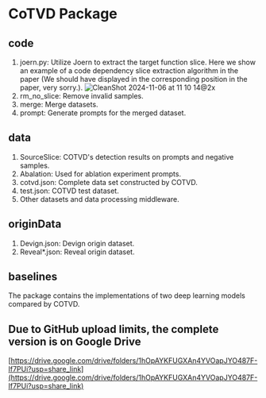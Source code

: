 # CoTVD Package

## code

1. joern.py: Utilize Joern to extract the target function slice. Here we show an example of a code dependency slice extraction algorithm in the paper (We should have displayed in the corresponding position in the paper, very sorry.). ![CleanShot 2024-11-06 at 11 10 14@2x](https://github.com/user-attachments/assets/9f30f77d-7eb2-4331-a58a-045e4e403376)
2. rm_no_slice: Remove invalid samples.
3. merge: Merge datasets.
4. prompt: Generate prompts for the merged dataset.

## data

1. SourceSlice: COTVD's detection results on prompts and negative samples.
2. Abalation: Used for ablation experiment prompts.
3. cotvd.json: Complete data set constructed by COTVD.
4. test.json: COTVD test dataset.
5. Other datasets and data processing middleware.

## originData

1. Devign.json: Devign origin dataset.
2. Reveal\*.json: Reveal origin dataset.

## baselines

The package contains the implementations of two deep learning models compared by COTVD.

## Due to GitHub upload limits, the complete version is on Google Drive
[https://drive.google.com/drive/folders/1hOpAYKFUGXAn4YVOapJYO487F-If7PUi?usp=share_link](https://drive.google.com/drive/folders/1hOpAYKFUGXAn4YVOapJYO487F-If7PUi?usp=share_link)
